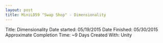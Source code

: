 ```yaml
---
layout: post
title: MiniLD59 "Swap Shop" - Dimensionality
---
```


Title: Dimensionality
Date started: 05/19/2015
Date Finished: 05/30/2015
Approximate Completion Time: ~9 Days
Created With: Unity
